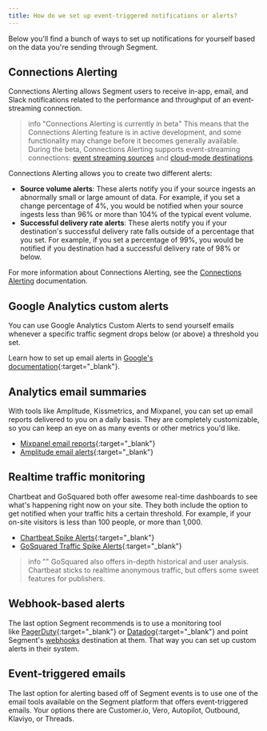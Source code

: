 ```yaml
---
title: How do we set up event-triggered notifications or alerts?
---
```


Below you'll find a bunch of ways to set up notifications for yourself based on the data you're sending through Segment. 

## Connections Alerting

Connections Alerting allows Segment users to receive in-app, email, and Slack notifications related to the performance and throughput of an event-streaming connection.

> info "Connections Alerting is currently in beta"
> This means that the Connections Alerting feature is in active development, and some functionality may change before it becomes generally available. During the beta, Connections Alerting supports event-streaming connections: [event streaming sources](/docs/connections/sources/#event-streams-sources) and [cloud-mode destinations](/docs/connections/destinations/#event-streams-destinations).

Connections Alerting allows you to create two different alerts:
- **Source volume alerts**: These alerts notify you if your source ingests an abnormally small or large amount of data. For example, if you set a change percentage of 4%, you would be notified when your source ingests less than 96% or more than 104% of the typical event volume.
- **Successful delivery rate alerts**: These alerts notify you if your destination's successful delivery rate falls outside of a percentage that you set. For example, if you set a percentage of 99%, you would be notified if you destination had a successful delivery rate of 98% or below.

For more information about Connections Alerting, see the [Connections Alerting](/docs/connections/alerting) documentation. 

## Google Analytics custom alerts

You can use Google Analytics Custom Alerts to send yourself emails whenever a specific traffic segment drops below (or above) a threshold you set. 

Learn how to set up email alerts in [Google's documentation](https://support.google.com/analytics/answer/1033021?hl=en){:target="_blank"}.

## Analytics email summaries

With tools like Amplitude, Kissmetrics, and Mixpanel, you can set up email reports delivered to you on a daily basis. They are completely customizable, so you can keep an eye on as many events or other metrics you'd like. 

*   [Mixpanel email reports](https://mixpanel.com/blog/2011/04/14/email-reports/){:target="_blank"}
*   [Amplitude email alerts](https://amplitude.com/blog/2015/03/20/new-features-stickiness-team-access-controls-email-alerts-redshift-playbook/){:target="_blank"}

## Realtime traffic monitoring

Chartbeat and GoSquared both offer awesome real-time dashboards to see what's happening right now on your site. They both include the option to get notified when your traffic hits a certain threshold. For example, if your on-site visitors is less than 100 people, or more than 1,000.

*   [Chartbeat Spike Alerts](http://blog.chartbeat.com/2011/08/11/newsbeat-introducing-spike-alerts/){:target="_blank"}
*   [GoSquared Traffic Spike Alerts](https://www.gosquared.com/customer/portal/articles/1036771-traffic-spike-alerts){:target="_blank"}

> info ""
> GoSquared also offers in-depth historical and user analysis. Chartbeat sticks to realtime anonymous traffic, but offers some sweet features for publishers.

## Webhook-based alerts

The last option Segment recommends is to use a monitoring tool like [PagerDuty](https://www.pagerduty.com/){:target="_blank"} or [Datadog](https://www.datadoghq.com/){:target="_blank"} and point Segment's [webhooks](/docs/connections/destinations/catalog/webhooks/) destination at them. That way you can set up custom alerts in their system.

## Event-triggered emails

The last option for alerting based off of Segment events is to use one of the email tools available on the Segment platform that offers event-triggered emails. Your options there are Customer.io, Vero, Autopilot, Outbound, Klaviyo, or Threads.

